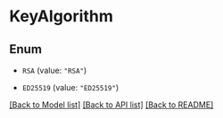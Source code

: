 # KeyAlgorithm

## Enum


* `RSA` (value: `"RSA"`)

* `ED25519` (value: `"ED25519"`)


[[Back to Model list]](../README.md#documentation-for-models) [[Back to API list]](../README.md#documentation-for-api-endpoints) [[Back to README]](../README.md)


